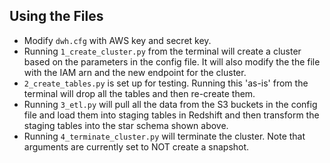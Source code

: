 
## Using the Files
- Modify `dwh.cfg` with AWS key and secret key.
- Running `1_create_cluster.py` from the terminal will create a cluster based on the parameters in the config file.  It will also modify the the file with the IAM arn and the new endpoint for the cluster.
- `2_create_tables.py` is set up for testing.  Running this 'as-is' from the terminal will drop all the tables and then re-create them.
- Running `3_etl.py` will pull all the data from the S3 buckets in the config file and load them into staging tables in Redshift and then transform the staging tables into the star schema shown above.
- Running `4_terminate_cluster.py` will terminate the cluster.  Note that arguments are currently set to NOT create a snapshot.